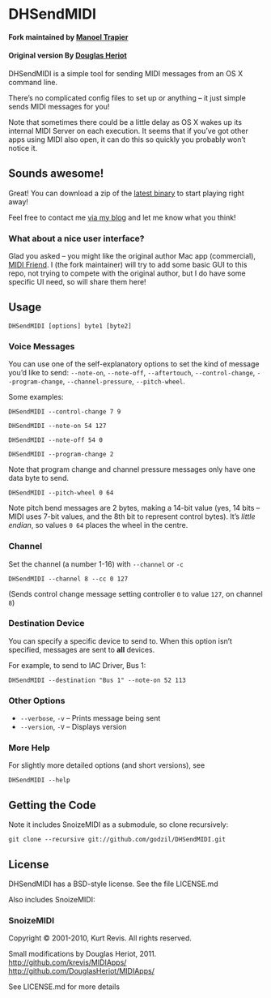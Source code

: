 # DHSendMIDI

#### Fork maintained by [Manoel Trapier](https://www.986-studio.com)
#### Original version By [Douglas Heriot](http://douglasheriot.com/)

DHSendMIDI is a simple tool for sending MIDI messages from an OS X command line.

There’s no complicated config files to set up or anything – it just simple sends MIDI messages for you!

Note that sometimes there could be a little delay as OS X wakes up its internal MIDI Server on each execution. It seems that if you’ve got other apps using MIDI also open, it can do this so quickly you probably won’t notice it.

## Sounds awesome!

Great! You can download a zip of the [latest binary](https://github.com/Godzil/DHSendMIDI/releases) to start playing right away!

Feel free to contact me [via my blog](https://www.986-studio.com) and let me know what you think!

### What about a nice user interface?

Glad you asked – you might like the original author Mac app (commercial), [MIDI Friend](http://douglasheriot.com/midifriend/).
I (the fork maintainer) will try to add some basic GUI to this repo, not trying to compete with the original author, but I do have some specific UI need, so will share them here!


## Usage

    DHSendMIDI [options] byte1 [byte2]

### Voice Messages

You can use one of the self-explanatory options to set the kind of message you’d like to send: `--note-on`, `--note-off`, `--aftertouch`, `--control-change`, `--program-change`, `--channel-pressure`, `--pitch-wheel`.

Some examples:

    DHSendMIDI --control-change 7 9

    DHSendMIDI --note-on 54 127
    
    DHSendMIDI --note-off 54 0

    DHSendMIDI --program-change 2

Note that program change and channel pressure messages only have one data byte to send.

    DHSendMIDI --pitch-wheel 0 64
    
Note pitch bend messages are 2 bytes, making a 14-bit value (yes, 14 bits – MIDI uses 7-bit values, and the 8th bit to represent control bytes). It’s *little endian*, so values `0 64` places the wheel in the centre.

### Channel

Set the channel (a number 1-16) with `--channel` or `-c`

    DHSendMIDI --channel 8 --cc 0 127

    
(Sends control change message setting controller `0` to value `127`, on channel `8`)

### Destination Device

You can specify a specific device to send to. When this option isn’t specified, messages are sent to **all** devices.

For example, to send to IAC Driver, Bus 1:

    DHSendMIDI --destination "Bus 1" --note-on 52 113


### Other Options

* `--verbose`, `-v` – Prints message being sent
* `--version`, `-V` – Displays version
	

### More Help

For slightly more detailed options (and short versions), see

    DHSendMIDI --help


## Getting the Code

Note it includes SnoizeMIDI as a submodule, so clone recursively:

    git clone --recursive git://github.com/godzil/DHSendMIDI.git

## License

DHSendMIDI has a BSD-style license. See the file LICENSE.md

Also includes SnoizeMIDI:


### SnoizeMIDI

Copyright © 2001-2010, Kurt Revis.  All rights reserved.

Small modifications by Douglas Heriot, 2011.
http://github.com/krevis/MIDIApps/
http://github.com/DouglasHeriot/MIDIApps/

See LICENSE.md for more details

